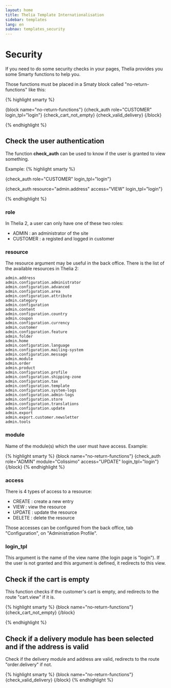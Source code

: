 ```yaml
---
layout: home
title: Thelia Template Internationalisation
sidebar: templates
lang: en
subnav: templates_security
---
```

# Security
If you need to do some security checks in your pages, Thelia provides you some Smarty functions to help you.

Those functions must be placed in a Smaty block called "no-return-functions" like this:

{% highlight smarty %}

{block name="no-return-functions"}
    {check_auth role="CUSTOMER" login_tpl="login"}
    {check_cart_not_empty}
    {check_valid_delivery}
{/block}

{% endhighlight %}

## Check the user authentication

The function **check_auth** can be used to know if the user is granted to view something.

Example:
{% highlight smarty %}

{check_auth role="CUSTOMER" login_tpl="login"}

{check_auth resource="admin.address" access="VIEW" login_tpl="login"}

{% endhighlight %}

### role

In Thelia 2, a user can only have one of these two roles:

- ADMIN : an administrator of the site
- CUSTOMER : a registed and logged in customer

### resource

The resource argument may be useful in the back office.
There is the list of the available resources in Thelia 2:

    admin.address
    admin.configuration.administrator
    admin.configuration.advanced
    admin.configuration.area
    admin.configuration.attribute
    admin.category
    admin.configuration
    admin.content
    admin.configuration.country
    admin.coupon
    admin.configuration.currency
    admin.customer
    admin.configuration.feature
    admin.folder
    admin.home
    admin.configuration.language
    admin.configuration.mailing-system
    admin.configuration.message
    admin.module
    admin.order
    admin.product
    admin.configuration.profile
    admin.configuration.shipping-zone
    admin.configuration.tax
    admin.configuration.template
    admin.configuration.system-logs
    admin.configuration.admin-logs
    admin.configuration.store
    admin.configuration.translations
    admin.configuration.update
    admin.export
    admin.export.customer.newsletter
    admin.tools

### module

Name of the module(s) which the user must have access.
Example:

{% highlight smarty %}
{block name="no-return-functions"}
    {check_auth role="ADMIN" module="Colissimo" access="UPDATE" login_tpl="login"}
{/block}
{% endhighlight %}

### access

There is 4 types of access to a resource:

- CREATE : create a new entry
- VIEW : view the resource
- UPDATE : update the resource
- DELETE : delete the resource

Those accesses can be configured from the back office, tab "Configuration", on "Administration Profile".

### login_tpl

This argument is the name of the view name (the login page is "login").
If the user is not granted and this argument is defined, it redirects to this view.

## Check if the cart is empty

This function checks if the customer's cart is empty, and redirects to the route "cart.view" if it is.

{% highlight smarty %}
{block name="no-return-functions"}
    {check_cart_not_empty}
{/block}

{% endhighlight %}

## Check if a delivery module has been selected and if the address is valid

Check if the delivery module and address are valid, redirects to the route "order.delivery" if not.

{% highlight smarty %}
{block name="no-return-functions"}
    {check_valid_delivery}
{/block}
{% endhighlight %}
